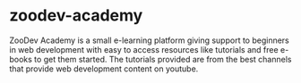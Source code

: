 # zoodev-academy
ZooDev Academy is a small e-learning platform giving support to beginners in web development with easy to access resources like tutorials and free e-books to get them started. 
The tutorials provided are from the best channels that provide web development content on youtube.
